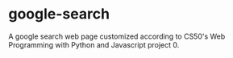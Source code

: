 # google-search
A google search web page customized according to CS50's Web Programming with Python and Javascript project 0.
